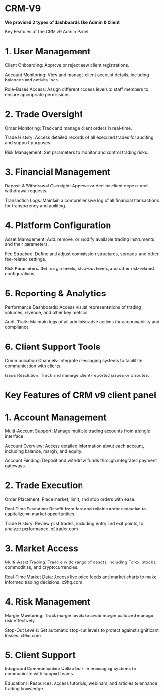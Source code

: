 # CRM-V9

**We provided 2 types of dashboards like Admin & Client**

Key Features of the CRM v9 Admin Panel

# 1. User Management

Client Onboarding: Approve or reject new client registrations.

Account Monitoring: View and manage client account details, including balances and activity logs.

Role-Based Access: Assign different access levels to staff members to ensure appropriate permissions.

# 2. Trade Oversight

Order Monitoring: Track and manage client orders in real-time.

Trade History: Access detailed records of all executed trades for auditing and support purposes.

Risk Management: Set parameters to monitor and control trading risks.

# 3. Financial Management

Deposit & Withdrawal Oversight: Approve or decline client deposit and withdrawal requests.

Transaction Logs: Maintain a comprehensive log of all financial transactions for transparency and auditing.

# 4. Platform Configuration

Asset Management: Add, remove, or modify available trading instruments and their parameters.

Fee Structure: Define and adjust commission structures, spreads, and other fee-related settings.

Risk Parameters: Set margin levels, stop-out levels, and other risk-related configurations.

# 5. Reporting & Analytics

Performance Dashboards: Access visual representations of trading volumes, revenue, and other key metrics.

Audit Trails: Maintain logs of all administrative actions for accountability and compliance.

# 6. Client Support Tools

Communication Channels: Integrate messaging systems to facilitate communication with clients.

Issue Resolution: Track and manage client-reported issues or disputes.


# Key Features of CRM v9 client panel

# 1. Account Management

Multi-Account Support: Manage multiple trading accounts from a single interface.

Account Overview: Access detailed information about each account, including balance, margin, and equity.

Account Funding: Deposit and withdraw funds through integrated payment gateways.

# 2. Trade Execution

Order Placement: Place market, limit, and stop orders with ease.

Real-Time Execution: Benefit from fast and reliable order execution to capitalize on market opportunities.

Trade History: Review past trades, including entry and exit points, to analyze performance.
x9trader.com

# 3. Market Access

Multi-Asset Trading: Trade a wide range of assets, including Forex, stocks, commodities, and cryptocurrencies.

Real-Time Market Data: Access live price feeds and market charts to make informed trading decisions.
x9hq.com

# 4. Risk Management

Margin Monitoring: Track margin levels to avoid margin calls and manage risk effectively.

Stop-Out Levels: Set automatic stop-out levels to protect against significant losses.
x9hq.com

# 5. Client Support

Integrated Communication: Utilize built-in messaging systems to communicate with support teams.

Educational Resources: Access tutorials, webinars, and articles to enhance trading knowledge.


